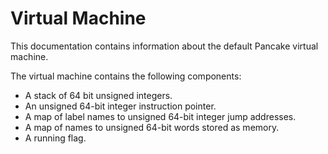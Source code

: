 # Virtual Machine
This documentation contains information about the default Pancake virtual machine.

The virtual machine contains the following components:
- A stack of 64 bit unsigned integers.
- An unsigned 64-bit integer instruction pointer.
- A map of label names to unsigned 64-bit integer jump addresses.
- A map of names to unsigned 64-bit words stored as memory.
- A running flag.
